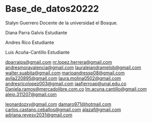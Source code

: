 # Base_de_datos20222
Stalyn Guerrero 
Docente de la universidad el Bosque. 

Diana Parra Galvis
Estudiante

Andres Rico
Estudiante

Luis Acuña-Cantillo
Estudiante


dparraips@gmail.com
nr.lopez.herrera@gmail.com
andresmoravalencia@gmail.com
lauralejandramelob@gmail.com
walter.suabita@gmail.com
marioandressp08@gmail.com
avila220895@gmail.com
laura.molina0502@gmail.com
andresricolopez003@gmail.com
jaafierroap@unal.edu.co
Daniela.ramos@mercadolibre.com.co
lm.acuna.cantillo@gmail.com
alejo.311207@gmail.com

leonardozxy@gmail.com
damaro971@hotmail.com
carlos.castano.ceballos@gmail.com
alazaf@gmail.com
adriana.reyesv2031@gmail.com

